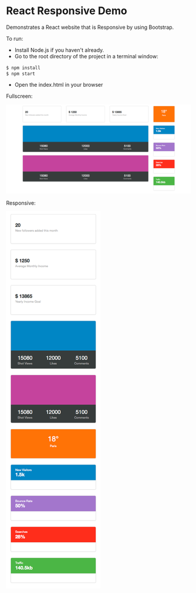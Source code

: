 # React Responsive Demo
Demonstrates a React website that is Responsive by using Bootstrap.

To run:

* Install Node.js if you haven't already.
* Go to the root directory of the project in a terminal window:
```shell
$ npm install
$ npm start
```
* Open the index.html in your browser

Fullscreen:

![Fullscreen](https://github.com/GreeKatrina/react-responsive-demo/blob/master/fullscreen.png)

Responsive:

![Responsive](https://github.com/GreeKatrina/react-responsive-demo/blob/master/responsive.png)